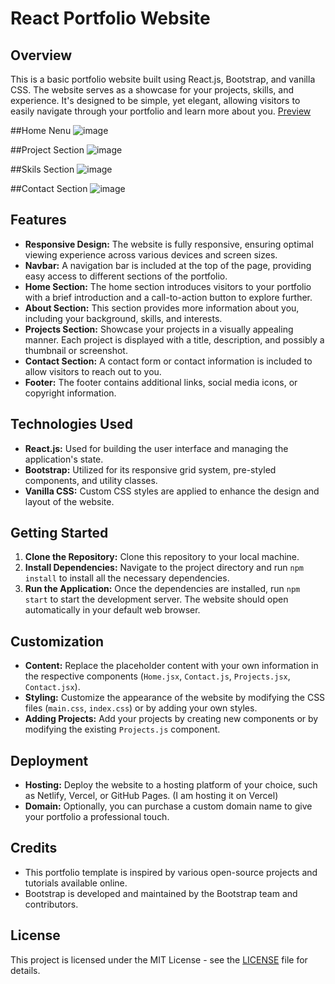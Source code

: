 # React Portfolio Website

## Overview
This is a basic portfolio website built using React.js, Bootstrap, and vanilla CSS. The website serves as a showcase for your projects, skills, and experience. It's designed to be simple, yet elegant, allowing visitors to easily navigate through your portfolio and learn more about you.
[Preview](portfolio-2ezhxl3nw-manish-kumars-projects-2dc01cc3.vercel.app)


##Home Nenu
![image](https://github.com/allaboutraj/Portfolio/assets/49842899/7fdaf115-fb62-4bc3-b741-d4807257246a)

##Project Section
![image](https://github.com/allaboutraj/Portfolio/assets/49842899/a203b290-8f34-45e2-b4cd-543a5f8d9e9c)

##Skils Section
![image](https://github.com/allaboutraj/Portfolio/assets/49842899/3684c937-a05e-463d-8afa-75fd4596e7d3)

##Contact Section
![image](https://github.com/allaboutraj/Portfolio/assets/49842899/9809eefb-39b4-4a74-9206-383fb6cb1b80)



## Features
- **Responsive Design:** The website is fully responsive, ensuring optimal viewing experience across various devices and screen sizes.
- **Navbar:** A navigation bar is included at the top of the page, providing easy access to different sections of the portfolio.
- **Home Section:** The home section introduces visitors to your portfolio with a brief introduction and a call-to-action button to explore further.
- **About Section:** This section provides more information about you, including your background, skills, and interests.
- **Projects Section:** Showcase your projects in a visually appealing manner. Each project is displayed with a title, description, and possibly a thumbnail or screenshot.
- **Contact Section:** A contact form or contact information is included to allow visitors to reach out to you.
- **Footer:** The footer contains additional links, social media icons, or copyright information.

## Technologies Used
- **React.js:** Used for building the user interface and managing the application's state.
- **Bootstrap:** Utilized for its responsive grid system, pre-styled components, and utility classes.
- **Vanilla CSS:** Custom CSS styles are applied to enhance the design and layout of the website.

## Getting Started
1. **Clone the Repository:** Clone this repository to your local machine.
2. **Install Dependencies:** Navigate to the project directory and run `npm install` to install all the necessary dependencies.
3. **Run the Application:** Once the dependencies are installed, run `npm start` to start the development server. The website should open automatically in your default web browser.

## Customization
- **Content:** Replace the placeholder content with your own information in the respective components (`Home.jsx`, `Contact.js`, `Projects.jsx`, `Contact.jsx`).
- **Styling:** Customize the appearance of the website by modifying the CSS files (`main.css`, `index.css`) or by adding your own styles.
- **Adding Projects:** Add your projects by creating new components or by modifying the existing `Projects.js` component.

## Deployment
- **Hosting:** Deploy the website to a hosting platform of your choice, such as Netlify, Vercel, or GitHub Pages. (I am hosting it on Vercel)
- **Domain:** Optionally, you can purchase a custom domain name to give your portfolio a professional touch.

## Credits
- This portfolio template is inspired by various open-source projects and tutorials available online.
- Bootstrap is developed and maintained by the Bootstrap team and contributors.

## License
This project is licensed under the MIT License - see the [LICENSE](LICENSE) file for details.
